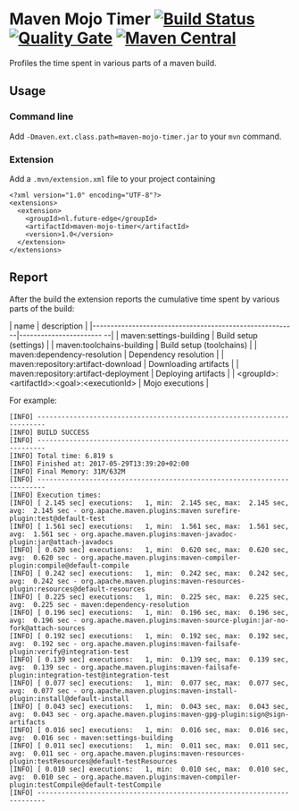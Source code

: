 # Maven Mojo Timer [![Build Status](https://travis-ci.org/willemsrb/maven-mojo-timer.svg?branch=master)](https://travis-ci.org/willemsrb/maven-mojo-timer) [![Quality Gate](https://sonarqube.com/api/badges/gate?key=nl.future-edge:maven-mojo-timer)](https://sonarqube.com/dashboard/index?id=nl.future-edge%3Amaven-mojo-timer) [![Maven Central](https://maven-badges.herokuapp.com/maven-central/nl.future-edge/maven-mojo-timer/badge.svg)](https://maven-badges.herokuapp.com/maven-central/nl.future-edge/maven-mojo-timer)
Profiles the time spent in various parts of a maven build.

## Usage
### Command line
Add `-Dmaven.ext.class.path=maven-mojo-timer.jar` to your `mvn` command.

### Extension
Add a `.mvn/extension.xml` file to your project containing
```
<?xml version="1.0" encoding="UTF-8"?>
<extensions>
  <extension>
    <groupId>nl.future-edge</groupId>
    <artifactId>maven-mojo-timer</artifactId>
    <version>1.0</version>
  </extension>
</extensions>
```

## Report
After the build the extension reports the cumulative time spent by various parts of the build:

| name                                                    | description              |
|---------------------------------------------------------|----------------------- --|
| maven:settings-building                                 | Build setup (settings)   |
| maven:toolchains-building                               | Build setup (toolchains) |
| maven:dependency-resolution                             | Dependency resolution    |
| maven:repository:artifact-download                      | Downloading artifacts    |
| maven:repository:artifact-deployment                    | Deploying artifacts      |
| &lt;groupId>:&lt;artifactId>:&lt;goal>:&lt;executionId> | Mojo executions          |

For example:
```
[INFO] ------------------------------------------------------------------------
[INFO] BUILD SUCCESS
[INFO] ------------------------------------------------------------------------
[INFO] Total time: 6.819 s
[INFO] Finished at: 2017-05-29T13:39:20+02:00
[INFO] Final Memory: 31M/632M
[INFO] ------------------------------------------------------------------------
[INFO] Execution times:
[INFO] [ 2.145 sec] executions:   1, min:  2.145 sec, max:  2.145 sec, avg:  2.145 sec - org.apache.maven.plugins:maven surefire-plugin:test@default-test
[INFO] [ 1.561 sec] executions:   1, min:  1.561 sec, max:  1.561 sec, avg:  1.561 sec - org.apache.maven.plugins:maven-javadoc-plugin:jar@attach-javadocs
[INFO] [ 0.620 sec] executions:   1, min:  0.620 sec, max:  0.620 sec, avg:  0.620 sec - org.apache.maven.plugins:maven-compiler-plugin:compile@default-compile
[INFO] [ 0.242 sec] executions:   1, min:  0.242 sec, max:  0.242 sec, avg:  0.242 sec - org.apache.maven.plugins:maven-resources-plugin:resources@default-resources
[INFO] [ 0.225 sec] executions:   1, min:  0.225 sec, max:  0.225 sec, avg:  0.225 sec - maven:dependency-resolution
[INFO] [ 0.196 sec] executions:   1, min:  0.196 sec, max:  0.196 sec, avg:  0.196 sec - org.apache.maven.plugins:maven-source-plugin:jar-no-fork@attach-sources
[INFO] [ 0.192 sec] executions:   1, min:  0.192 sec, max:  0.192 sec, avg:  0.192 sec - org.apache.maven.plugins:maven-failsafe-plugin:verify@integration-test
[INFO] [ 0.139 sec] executions:   1, min:  0.139 sec, max:  0.139 sec, avg:  0.139 sec - org.apache.maven.plugins:maven-failsafe-plugin:integration-test@integration-test
[INFO] [ 0.077 sec] executions:   1, min:  0.077 sec, max:  0.077 sec, avg:  0.077 sec - org.apache.maven.plugins:maven-install-plugin:install@default-install
[INFO] [ 0.043 sec] executions:   1, min:  0.043 sec, max:  0.043 sec, avg:  0.043 sec - org.apache.maven.plugins:maven-gpg-plugin:sign@sign-artifacts
[INFO] [ 0.016 sec] executions:   1, min:  0.016 sec, max:  0.016 sec, avg:  0.016 sec - maven:settings-building
[INFO] [ 0.011 sec] executions:   1, min:  0.011 sec, max:  0.011 sec, avg:  0.011 sec - org.apache.maven.plugins:maven-resources-plugin:testResources@default-testResources
[INFO] [ 0.010 sec] executions:   1, min:  0.010 sec, max:  0.010 sec, avg:  0.010 sec - org.apache.maven.plugins:maven-compiler-plugin:testCompile@default-testCompile
[INFO] ------------------------------------------------------------------------
```